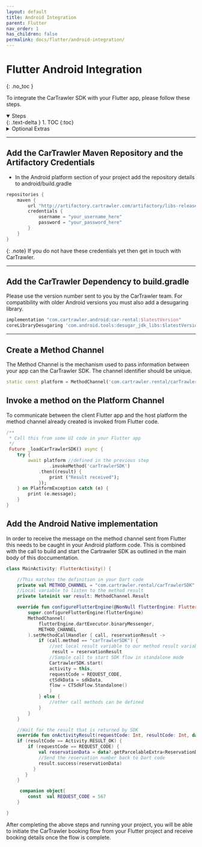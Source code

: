 ```yaml
---
layout: default
title: Android Integration
parent: Flutter
nav_order: 1
has_children: false
permalink: docs/flutter/android-integration/
---
```


# Flutter Android Integration
{: .no_toc }

To integrate the CarTrawler SDK with your Flutter app, please follow these steps.

<details open markdown="block">
  <summary>
    Steps
  </summary>
  {: .text-delta }
1. TOC
{:toc}
</details>

<details markdown="block">
  <summary>
    Optional Extras
  </summary>
  {: .text-delta }
1. <a href="/docs/react-native/android-integration/#resources">Resources</a>
</details>

---

## Add the CarTrawler Maven Repository and the Artifactory Credentials

* In the Android platform section of your project add the repository details to android/build.gradle

```groovy
repositories {
    maven {
        url "http://artifactory.cartrawler.com/artifactory/libs-release-local"
        credentials {
            username = "your_username_here"
            password = "your_password_here"
        }
    }
}
```

{: .note}
If you do not have these credentials yet then get in touch with CarTrawler.

--- 
## Add the CarTrawler Dependency to build.gradle
Please use the version number sent to you by the CarTrawler team. For compatibility with older Android versions you must also add a desugaring library.

```groovy 
implementation "com.cartrawler.android:car-rental:$latestVersion" 
coreLibraryDesugaring 'com.android.tools:desugar_jdk_libs:$latestVersion'
```
---

## Create a Method Channel
The Method Channel is the mechanism used to pass information between your app can the CarTrawler SDK. The channel identifier should be unique.

```dart
static const platform = MethodChannel('com.cartrawler.rental/carTrawlerSDK');
```
## Invoke a method on the Platform Channel
To communicate between the client Flutter app and the host platform the method channel already created is invoked from Flutter code.

```dart
/**
 * Call this from some UI code in your Flutter app
 */
 Future _loadCarTrawlerSDK() async {
    try {
        await platform //defined in the previous step
                .invokeMethod('carTrawlerSDK')
            .then((result) {
                print ("Result received");
            });
    } on PlatformException catch (e) {
        print (e.message);
    }
}
```

## Add the Android Native implementation
In order to receive the message on the method channel sent from Flutter this needs to be caught in your Android platform code. This is combined with the call to build and start the Cartrawler SDK as outlined in the main body of this doccumentation.

```kotlin
class MainActivity: FlutterActivity() {

    //This matches the definition in your Dart code
    private val METHOD_CHANNEL = "com.cartrawler.rental/carTrawlerSDK"
    //Local variable to listen to the method result
    private lateinit var result: MethodChannel.Result

    override fun configureFlutterEngine(@NonNull flutterEngine: FlutterEngine) {
        super.configureFlutterEngine(flutterEngine)
        MethodChannel(
            flutterEngine.dartExecutor.binaryMessenger,
            METHOD_CHANNEL
        ).setMethodCallHandler { call, reservationResult ->
            if (call.method == "carTrawlerSDK") {
                //set local result variable to our method result variable
                 result = reservationResult
                //Sample call to start SDK flow in standalone mode
                CartrawlerSDK.start(
                activity = this,
                requestCode = REQUEST_CODE,
                ctSdkData = sdkData,
                flow = CTSdkFlow.Standalone()
                )
            } else {
                //other call methods can be defined
            }
        }
    }

    //Wait for the result that is returned by SDK 
    override fun onActivityResult(requestCode: Int, resultCode: Int, data: Intent?) {
    if (resultCode == Activity.RESULT_OK) {
        if (requestCode == REQUEST_CODE) {
            val reservationData = data?.getParcelableExtra<ReservationDetails>(CartrawlerSDK.RESERVATION_DETAILS)
            //Send the reservation number back to Dart code
            result.success(reservationData)
          }
       }
    }

     companion object{
        const  val REQUEST_CODE = 567
    }

}
```

After completing the above steps and running your project, you will be able to initiate the CarTrawler booking flow from your Flutter project and receive booking details once the flow is complete.